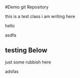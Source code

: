 #Demo git Repository 


this is a test class i am writing here


hello

asdfa


## testing Below 


just some rubbish here


adsfas
